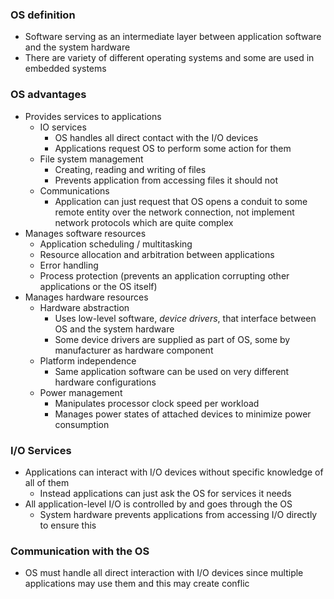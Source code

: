 ### OS definition
- Software serving as an intermediate layer between application software and the system hardware 
- There are variety of different operating systems and some are used in embedded systems

### OS advantages
- Provides services to applications
	- IO services
		- OS handles all direct contact with the I/O devices
		- Applications request OS to perform some action for them
	- File system management
		- Creating, reading and writing of files
		- Prevents application from accessing files it should not
	- Communications
		- Application can just request that OS opens a conduit to some remote entity over the network connection, not implement network protocols which are quite complex
- Manages software resources
	- Application scheduling / multitasking
	- Resource allocation and arbitration between applications
	- Error handling
	- Process protection (prevents an application corrupting other applications or the OS itself)
- Manages hardware resources
	- Hardware abstraction
		- Uses low-level software, *device drivers*, that interface between OS and the system hardware
		- Some device drivers are supplied as part of OS, some by manufacturer as hardware component
	- Platform independence
		- Same application software can be used on very different hardware configurations
	- Power management
		- Manipulates processor clock speed per workload
		- Manages power states of attached devices to minimize power consumption

### I/O Services
- Applications can interact with I/O devices without specific knowledge of all of them
	- Instead applications can just ask the OS for services it needs
- All application-level I/O is controlled by and goes through the OS
	- System hardware prevents applications from accessing I/O directly to ensure this

### Communication with the OS
- OS must handle all direct interaction with I/O devices since multiple applications may use them and this may create conflic